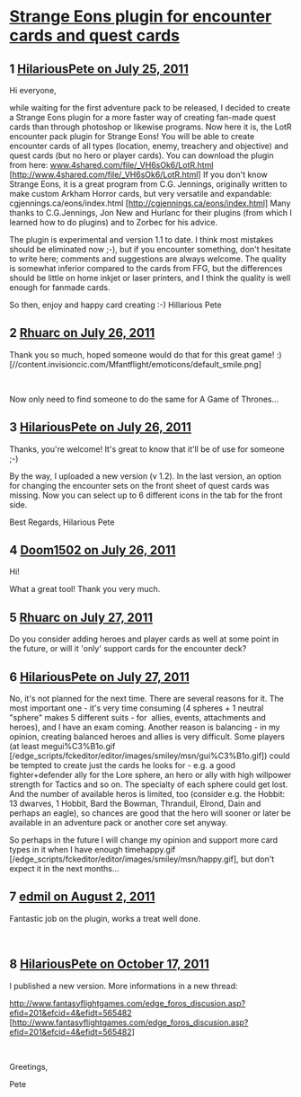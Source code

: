 # [Strange Eons plugin for encounter cards and quest cards](https://community.fantasyflightgames.com/topic/50444-strange-eons-plugin-for-encounter-cards-and-quest-cards/)

## 1 [HilariousPete on July 25, 2011](https://community.fantasyflightgames.com/topic/50444-strange-eons-plugin-for-encounter-cards-and-quest-cards/?do=findComment&comment=503928)

Hi everyone,

while waiting for the first adventure pack to be released, I decided to create a Strange Eons plugin for a more faster way of creating fan-made quest cards than through photoshop or likewise programs. Now here it is, the LotR encounter pack plugin for Strange Eons! You will be able to create encounter cards of all types (location, enemy, treachery and objective) and quest cards (but no hero or player cards). You can download the plugin from here:
www.4shared.com/file/_VH6sOk6/LotR.html [http://www.4shared.com/file/_VH6sOk6/LotR.html]
If you don't know Strange Eons, it is a great program from C.G. Jennings, originally written to make custom Arkham Horror cards, but very versatile and expandable:
cgjennings.ca/eons/index.html [http://cgjennings.ca/eons/index.html]
Many thanks to C.G.Jennings, Jon New and Hurlanc for their plugins (from which I learned how to do plugins) and to Zorbec for his advice.

The plugin is experimental and version 1.1 to date. I think most mistakes should be eliminated now ;-), but if you encounter something, don't hesitate to write here; comments and suggestions are always welcome.
The quality is somewhat inferior compared to the cards from FFG, but the differences should be little on home inkjet or laser printers, and I think the quality is well enough for fanmade cards.

So then, enjoy and happy card creating :-)
Hillarious Pete

## 2 [Rhuarc on July 26, 2011](https://community.fantasyflightgames.com/topic/50444-strange-eons-plugin-for-encounter-cards-and-quest-cards/?do=findComment&comment=504454)

Thank you so much, hoped someone would do that for this great game! :) [//content.invisioncic.com/Mfantflight/emoticons/default_smile.png]

 

Now only need to find someone to do the same for A Game of Thrones...

## 3 [HilariousPete on July 26, 2011](https://community.fantasyflightgames.com/topic/50444-strange-eons-plugin-for-encounter-cards-and-quest-cards/?do=findComment&comment=504575)

Thanks, you're welcome! It's great to know that it'll be of use for someone ;-)

By the way, I uploaded a new version (v 1.2). In the last version, an option for changing the encounter sets on the front sheet of quest cards was missing. Now you can select up to 6 different icons in the tab for the front side.

Best Regards,
Hilarious Pete

## 4 [Doom1502 on July 26, 2011](https://community.fantasyflightgames.com/topic/50444-strange-eons-plugin-for-encounter-cards-and-quest-cards/?do=findComment&comment=504620)

Hi!

What a great tool! Thank you very much.

## 5 [Rhuarc on July 27, 2011](https://community.fantasyflightgames.com/topic/50444-strange-eons-plugin-for-encounter-cards-and-quest-cards/?do=findComment&comment=504849)

Do you consider adding heroes and player cards as well at some point in the future, or will it 'only' support cards for the encounter deck?

## 6 [HilariousPete on July 27, 2011](https://community.fantasyflightgames.com/topic/50444-strange-eons-plugin-for-encounter-cards-and-quest-cards/?do=findComment&comment=504905)

No, it's not planned for the next time. There are several reasons for it. The most important one - it's very time consuming (4 spheres + 1 neutral "sphere" makes 5 different suits - for  allies, events, attachments and heroes), and I have an exam coming. Another reason is balancing - in my opinion, creating balanced heroes and allies is very difficult. Some players (at least megui%C3%B1o.gif [/edge_scripts/fckeditor/editor/images/smiley/msn/gui%C3%B1o.gif]) could be tempted to create just the cards he looks for - e.g. a good fighter+defender ally for the Lore sphere, an hero or ally with high willpower strength for Tactics and so on. The specialty of each sphere could get lost. And the number of available heros is limited, too (consider e.g. the Hobbit: 13 dwarves, 1 Hobbit, Bard the Bowman, Thranduil, Elrond, Dain and perhaps an eagle), so chances are good that the hero will sooner or later be available in an adventure pack or another core set anyway.

So perhaps in the future I will change my opinion and support more card types in it when I have enough timehappy.gif [/edge_scripts/fckeditor/editor/images/smiley/msn/happy.gif], but don't expect it in the next months...

## 7 [edmil on August 2, 2011](https://community.fantasyflightgames.com/topic/50444-strange-eons-plugin-for-encounter-cards-and-quest-cards/?do=findComment&comment=507444)

Fantastic job on the plugin, works a treat well done.

 

## 8 [HilariousPete on October 17, 2011](https://community.fantasyflightgames.com/topic/50444-strange-eons-plugin-for-encounter-cards-and-quest-cards/?do=findComment&comment=543225)

I published a new version. More informations in a new thread:

http://www.fantasyflightgames.com/edge_foros_discusion.asp?efid=201&efcid=4&efidt=565482 [http://www.fantasyflightgames.com/edge_foros_discusion.asp?efid=201&efcid=4&efidt=565482]

 

Greetings,

Pete

